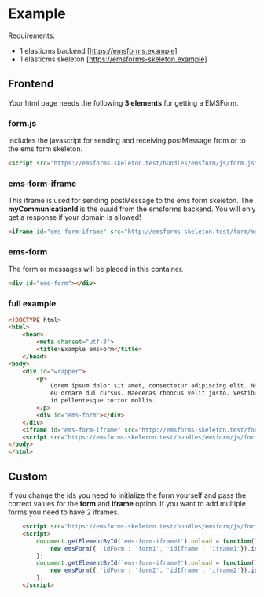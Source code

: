# Example
Requirements:
- 1 elasticms backend [https://emsforms.example]
- 1 elasticms skeleton [https://emsforms-skeleton.example]

## Frontend
Your html page needs the following **3 elements** for getting a EMSForm.

### form.js
Includes the javascript for sending and receiving postMessage from or to the ems form skeleton.
```html
<script src="https://emsforms-skeleton.test/bundles/emsform/js/form.js"></script>
```

### ems-form-iframe
This iframe is used for sending postMessage to the ems form skeleton. 
The **myCommunicationId** is the ouuid from the emsforms backend. 
You will only get a response if your domain is allowed!

```html
<iframe id="ems-form-iframe" src="http://emsforms-skeleton.test/form/myCommunicationId"></iframe>
```

### ems-form
The form or messages will be placed in this container.
```html
<div id="ems-form"></div>
```

### full example

```html
<!DOCTYPE html>
<html>
    <head>
        <meta charset="utf-8">
        <title>Example emsForm</title>
    </head>
<body>
    <div id="wrapper">
        <p>
            Lorem ipsum dolor sit amet, consectetur adipiscing elit. Nulla posuere velit quis elit rutrum,
            eu ornare dui cursus. Maecenas rhoncus velit justo. Vestibulum eleifend nunc ut lorem malesuada,
            id pellentesque tortor mollis.
        </p>
        <div id="ems-form"></div>
    </div>
    <iframe id="ems-form-iframe" src="http://emsforms-skeleton.test/form/myCommunicationId"></iframe>
    <script src="https://emsforms-skeleton.test/bundles/emsform/js/form.js"></script>
</body>
</html>
```

## Custom

If you change the ids you need to initialize the form yourself 
and pass the correct values for the **form** and **iframe** option.
If you want to add multiple forms you need to have 2 iframes.

```html
    <script src="https://emsforms-skeleton.test/bundles/emsform/js/form.js"></script>
    <script>
        document.getElementById('ems-form-iframe1').onload = function() {
            new emsForm({ 'idForm': 'form1', 'idIframe': 'iframe1'}).init(); 
        };
        document.getElementById('ems-form-iframe2').onload = function() {
            new emsForm({ 'idForm': 'form2', 'idIframe': 'iframe2'}).init(); 
        };
    </script>
 ```







